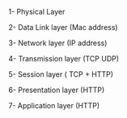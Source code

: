 1- Physical Layer

2- Data Link layer (Mac address)

3- Network layer  (IP address)

4- Transmission layer (TCP UDP)

5- Session layer ( TCP + HTTP)

6- Presentation layer (HTTP)

7- Application layer  (HTTP)
